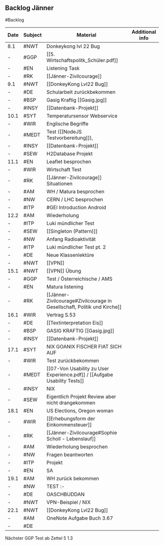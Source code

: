 ## Backlog Jänner
#Backlog

| Date | Subject | Material | Additional info |
| ---- | ---- | ---- | ---- |
| 8.1 | #NWT | Donkeykong lvl 22 Bug |  |
| - | #GGP | [[5. Wirtschaftspolitk_Schüler.pdf]] |  |
| - | #EN | Listening Task |  |
| - | #RK | [[Jänner-Zivilcourage]] |  |
| 9.1 | #NWT | [[DonkeyKong Lvl22 Bug]] |  |
| - | #DE | Schularbeit zurückbekommen |  |
| - | #BSP | Gasig Kraftig [[Gasig.jpg]] |  |
| - | #INSY | [[Datenbank-Projekt]] |  |
| 10.1 | #SYT | Temperatursensor Webservice |  |
| - | #WIR | Englische Begriffe |  |
| - | #MEDT | Test ([[NodeJS Testvorbereitung]]), |  |
| - | #INSY | [[Datenbank-Projekt]] |  |
| - | #SEW | H2Database Projekt |  |
| 11.1 | #EN | Leaflet besprochen |  |
| - | #WIR | Wirtschaft Test |  |
| - | #RK | [[Jänner-Zivilcourage]] Situationen |  |
| - | #AM | WH / Matura besprochen |  |
| - | #NW | CERN / LHC besprochen |  |
| - | #ITP | #GEI Introduction Android |  |
| 12.2 | #AM | Wiederholung |  |
| - | #ITP | Luki mündlicher Test |  |
| - | #SEW | [[Singleton (Pattern)]] |  |
| - | #NW | Anfang Radioaktivität |  |
| - | #ITP | Luki mündlicher Test pt. 2 |  |
| - | #DE | Neue Klassenlektüre |  |
| - | #NWT | [[VPN]] |  |
| 15.1 | #NWT | [[VPN]] Übung |  |
| - | #GGP | Test / Österreichische / AMS |  |
| - | #EN | Matura listening |  |
| - | #RK | [[Jänner-Zivilcourage#Zivilcourage in Gesellschaft, Politik und Kirche]] |  |
| 16.1 | #WIR | Vertrag S.53 |  |
| - | #DE | [[Textinterpretation Eis]] |  |
| - | #BSP | GASIG KRAFTIG [[Gasig.jpg]] |  |
| - | #INSY | [[Datenbank-Projekt]] |  |
| 17.1 | #SYT | NIX GOANIX FISCHER FIAT SICH AUF |  |
| - | #WIR | Test zurückbekommen |  |
| - | #MEDT | [[07-Von Usability zu User Experience.pdf]] / [[Aufgabe Usability Tests]] |  |
| - | #INSY | NIX |  |
| - | #SEW | Eigentlich Projekt Review aber nicht drangekommen |  |
| 18.1 | #EN | US Elections, Oregon woman |  |
| - | #WIR | [[Erhebungsform der Einkommensteuer]] |  |
| - | #RK | [[Jänner-Zivilcourage#Sophie Scholl - Lebenslauf]] |  |
| - | #AM | Wiederholung besprochen |  |
| - | #NW | Fragen beantworten |  |
| - | #ITP | Projekt |  |
| - | #EN | SA |  |
| 19.1 | #AM | WH zurück bekommen |  |
| - | #NW | TEST :- |  |
| - | #DE | OASCHBUDDAN |  |
| - | #NWT | VPN-Beispiel / NIX |  |
| 22.1 | #NWT | [[DonkeyKong Lvl22 Bug]] |  |
| - | #AM | OneNote Aufgabe Buch 3.67  |  |
| - | #DE |  |  |

Nächster GGP Test ab
Zettel 5 1.3